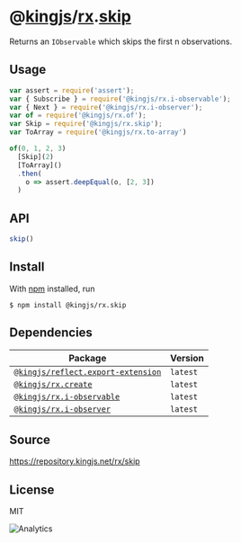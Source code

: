 # @[kingjs][@kingjs]/[rx][ns0].[skip][ns1]
Returns an `IObservable` which skips the first n observations.
## Usage
```js
var assert = require('assert');
var { Subscribe } = require('@kingjs/rx.i-observable');
var { Next } = require('@kingjs/rx.i-observer');
var of = require('@kingjs/rx.of');
var Skip = require('@kingjs/rx.skip');
var ToArray = require('@kingjs/rx.to-array')

of(0, 1, 2, 3)
  [Skip](2)
  [ToArray]()
  .then(
    o => assert.deepEqual(o, [2, 3])
  )
```

## API
```ts
skip()
```




## Install
With [npm](https://npmjs.org/) installed, run
```
$ npm install @kingjs/rx.skip
```
## Dependencies
|Package|Version|
|---|---|
|[`@kingjs/reflect.export-extension`](https://www.npmjs.com/package/@kingjs/reflect.export-extension)|`latest`|
|[`@kingjs/rx.create`](https://www.npmjs.com/package/@kingjs/rx.create)|`latest`|
|[`@kingjs/rx.i-observable`](https://www.npmjs.com/package/@kingjs/rx.i-observable)|`latest`|
|[`@kingjs/rx.i-observer`](https://www.npmjs.com/package/@kingjs/rx.i-observer)|`latest`|
## Source
https://repository.kingjs.net/rx/skip
## License
MIT

![Analytics](https://analytics.kingjs.net/rx/skip)

[@kingjs]: https://www.npmjs.com/package/kingjs
[ns0]: https://www.npmjs.com/package/@kingjs/rx
[ns1]: https://www.npmjs.com/package/@kingjs/rx.skip
